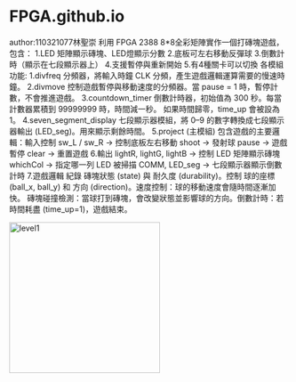 # FPGA.github.io
author:110321077林聖崇
利用 FPGA 2388 8*8全彩矩陣實作一個打磚塊遊戲，包含：
1.LED 矩陣顯示磚塊、LED燈顯示分數
2.底板可左右移動反彈球
3.倒數計時（顯示在七段顯示器上）
4.支援暫停與重新開始
5.有4種關卡可以切換
各模組功能:
1.divfreq
分頻器，將輸入時鐘 CLK 分頻，產生遊戲邏輯運算需要的慢速時鐘。
2.divmove
控制遊戲暫停與移動速度的分頻器。當 pause = 1 時，暫停計數，不會推進遊戲。
3.countdown_timer
倒數計時器，初始值為 300 秒。每當計數器累積到 99999999 時，時間減一秒。
如果時間歸零，time_up 會被設為 1。
4.seven_segment_display
七段顯示器模組，將 0–9 的數字轉換成七段顯示器輸出 (LED_seg)。用來顯示剩餘時間。
5.project (主模組)
包含遊戲的主要邏輯：輸入控制
sw_L / sw_R → 控制底板左右移動
shoot → 發射球
pause → 遊戲暫停
clear → 重置遊戲
6.輸出
lightR, lightG, lightB → 控制 LED 矩陣顯示磚塊
whichCol → 指定哪一列 LED 被掃描
COMM, LED_seg → 七段顯示器顯示倒數計時
7.遊戲邏輯
紀錄 磚塊狀態 (state) 與 耐久度 (durability)。控制 球的座標 (ball_x, ball_y) 和 方向 (direction)。速度控制：球的移動速度會隨時間逐漸加快。
磚塊碰撞檢測：當球打到磚塊，會改變狀態並影響球的方向。倒數計時：若時間耗盡 (time_up=1)，遊戲結束。

<img width="271" alt="level1" src="https://github.com/user-attachments/assets/c496b986-c063-4452-9ff9-eb931dde6d82" />
